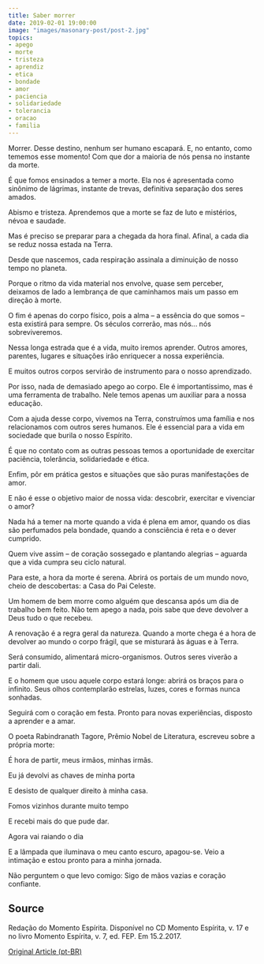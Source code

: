 ```yaml
---
title: Saber morrer
date: 2019-02-01 19:00:00
image: "images/masonary-post/post-2.jpg"
topics: 
- apego
- morte
- tristeza
- aprendiz
- etica
- bondade
- amor
- paciencia
- solidariedade
- tolerancia
- oracao
- familia
---
```


Morrer. Desse destino, nenhum ser humano escapará. E, no entanto, como tememos
esse momento! Com que dor a maioria de nós pensa no instante da morte.

É que fomos ensinados a temer a morte. Ela nos é apresentada como sinônimo de
lágrimas, instante de trevas, definitiva separação dos seres amados.

Abismo e tristeza. Aprendemos que a morte se faz de luto e mistérios, névoa e
saudade.

Mas é preciso se preparar para a chegada da hora final. Afinal, a cada dia se
reduz nossa estada na Terra.

Desde que nascemos, cada respiração assinala a diminuição de nosso tempo no
planeta.

Porque o ritmo da vida material nos envolve, quase sem perceber, deixamos de
lado a lembrança de que caminhamos mais um passo em direção à morte.

O fim é apenas do corpo físico, pois a alma – a essência do que somos – esta
existirá para sempre. Os séculos correrão, mas nós... nós sobreviveremos.

Nessa longa estrada que é a vida, muito iremos aprender. Outros amores,
parentes, lugares e situações irão enriquecer a nossa experiência.

E muitos outros corpos servirão de instrumento para o nosso aprendizado.

Por isso, nada de demasiado apego ao corpo. Ele é importantíssimo, mas é uma
ferramenta de trabalho. Nele temos apenas um auxiliar para a nossa educação.

Com a ajuda desse corpo, vivemos na Terra, construímos uma família e nos
relacionamos com outros seres humanos. Ele é essencial para a vida em sociedade
que burila o nosso Espírito.

É que no contato com as outras pessoas temos a oportunidade de exercitar
paciência, tolerância, solidariedade e ética.

Enfim, pôr em prática gestos e situações que são puras manifestações de amor.

E não é esse o objetivo maior de nossa vida: descobrir, exercitar e vivenciar o
amor?

Nada há a temer na morte quando a vida é plena em amor, quando os dias são
perfumados pela bondade, quando a consciência é reta e o dever cumprido.

Quem vive assim – de coração sossegado e plantando alegrias – aguarda que a
vida cumpra seu ciclo natural.

Para este, a hora da morte é serena. Abrirá os portais de um mundo novo, cheio
de descobertas: a Casa do Pai Celeste.

Um homem de bem morre como alguém que descansa após um dia de trabalho bem
feito. Não tem apego a nada, pois sabe que deve devolver a Deus tudo o que
recebeu.

A renovação é a regra geral da natureza. Quando a morte chega é a hora de
devolver ao mundo o corpo frágil, que se misturará às águas e à Terra.

Será consumido, alimentará micro-organismos. Outros seres viverão a partir
dali.

E o homem que usou aquele corpo estará longe: abrirá os braços para o infinito.
Seus olhos contemplarão estrelas, luzes, cores e formas nunca sonhadas.

Seguirá com o coração em festa. Pronto para novas experiências, disposto a
aprender e a amar.

O poeta Rabindranath Tagore, Prêmio Nobel de Literatura, escreveu sobre a
própria morte:

É hora de partir, meus irmãos, minhas irmãs.

Eu já devolvi as chaves de minha porta

E desisto de qualquer direito à minha casa.

Fomos vizinhos durante muito tempo

E recebi mais do que pude dar.

Agora vai raiando o dia

E a lâmpada que iluminava o meu canto escuro, apagou-se. Veio a intimação e
estou pronto para a minha jornada.

Não perguntem o que levo comigo: Sigo de mãos vazias e coração confiante.

## Source
Redação do Momento Espírita.
Disponível no CD Momento Espírita, v. 17 e
no livro Momento Espírita, v. 7, ed. FEP.
Em 15.2.2017. 

[Original Article (pt-BR)](http://www.momento.com.br/pt/ler_texto.php?id=5028)

